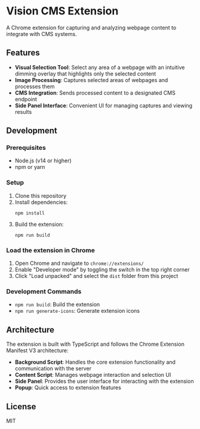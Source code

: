 # Vision CMS Extension

A Chrome extension for capturing and analyzing webpage content to integrate with CMS systems.

## Features

- **Visual Selection Tool**: Select any area of a webpage with an intuitive dimming overlay that highlights only the selected content
- **Image Processing**: Captures selected areas of webpages and processes them
- **CMS Integration**: Sends processed content to a designated CMS endpoint
- **Side Panel Interface**: Convenient UI for managing captures and viewing results

## Development

### Prerequisites

- Node.js (v14 or higher)
- npm or yarn

### Setup

1. Clone this repository
2. Install dependencies:
   ```
   npm install
   ```
3. Build the extension:
   ```
   npm run build
   ```

### Load the extension in Chrome

1. Open Chrome and navigate to `chrome://extensions/`
2. Enable "Developer mode" by toggling the switch in the top right corner
3. Click "Load unpacked" and select the `dist` folder from this project

### Development Commands

- `npm run build`: Build the extension
- `npm run generate-icons`: Generate extension icons

## Architecture

The extension is built with TypeScript and follows the Chrome Extension Manifest V3 architecture:

- **Background Script**: Handles the core extension functionality and communication with the server
- **Content Script**: Manages webpage interaction and selection UI
- **Side Panel**: Provides the user interface for interacting with the extension
- **Popup**: Quick access to extension features

## License

MIT 